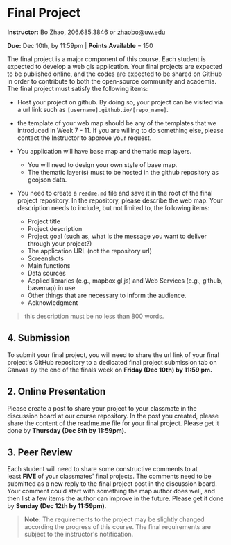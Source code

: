 # Final Project

**Instructor:** Bo Zhao, 206.685.3846 or zhaobo@uw.edu

**Due:** Dec 10th, by 11:59pm | **Points Available** = 150

The final project is a major component of this course. Each student is expected to develop a web gis application. Your final projects are expected to be published online, and the codes are expected to be shared on GitHub in order to contribute to both the open-source community and academia. The final project must satisfy the following items:

- Host your project on github. By doing so, your project can be visited via a url link such as `[username].github.io/[repo_name]`.

- the template of your web map should be any of the templates that we introduced in Week 7 - 11. If you are willing to do something else, please contact the Instructor to approve your request.

- You application will have base map and thematic map layers. 
    - You will need to design your own style of base map.
    - The thematic layer(s) must to be hosted in the github repository as geojson data. 

- You need to create a `readme.md` file and save it in the root of the final project repository. In the repository, please describe the web map. Your description needs to include, but not limited to, the following items: 
    - Project title
    - Project description
    - Project goal (such as, what is the message you want to deliver through your project?)
    - The application URL (not the repository url)
    - Screenshots
    - Main functions
    - Data sources
    - Applied libraries (e.g., mapbox gl js) and Web Services (e.g., github, basemap) in use
    - Other things that are necessary to inform the audience.
    - Acknowledgment

> this description must be no less than 800 words.


## 4\. Submission


To submit your final project, you will need to share the url link of your final project's GitHub repository to a dedicated final project submission tab on Canvas by the end of the finals week on **Friday (Dec 10th) by 11:59 pm.**

## 2\. Online Presentation

Please create a post to share your project to your classmate in the discussion board at our course repository. In the post you created, please share the content of the readme.me file for your final project. Please get it done by **Thursday (Dec 8th by 11:59pm)**.

## 3\. Peer Review

Each student will need to share some constructive comments to at least **FIVE** of your classmates' final projects. The comments need to be submitted as a new reply to the final project post in the discussion board. Your comment could start with something the map author does well, and then list a few items the author can improve in the future. Please get it done by **Sunday (Dec 12th by 11:59pm)**.


>  **Note:** The requirements to the project may be slightly changed according the progress of this course. The final requirements are subject to the instructor's notification.
